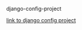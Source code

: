 django-config-project

[link to django config project](https://git.heroku.com/django-config-project.git)

